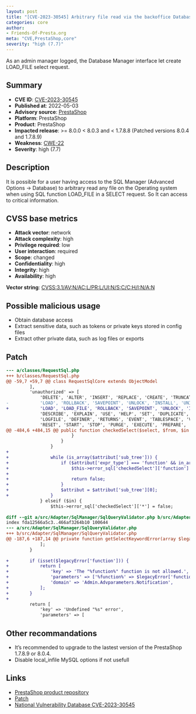 ```yaml
---
layout: post
title: "[CVE-2023-30545] Arbitrary file read via the backoffice Database Manager [DEBATE RUNNING ABOUT SCORING FROM PS CORE]"
categories: core
author:
- Friends-Of-Presta.org
meta: "CVE,PrestaShop,core"
severity: "high (7.7)"
---
```


As an admin manager logged, the Database Manager interface let create LOAD_FILE select request.

## Summary

* **CVE ID**: [CVE-2023-30545](https://cve.mitre.org/cgi-bin/cvename.cgi?name=CVE-2023-30545)
* **Published at**: 2022-05-03
* **Advisory source**: [PrestaShop](https://github.com/PrestaShop/PrestaShop/security/advisories/GHSA-fh7r-996q-gvcp)
* **Platform**: PrestaShop
* **Product**: PrestaShop
* **Impacted release**: >= 8.0.0 < 8.0.3 and < 1.7.8.8 (Patched versions 8.0.4 and 1.7.8.9)
* **Weakness**: [CWE-22](https://www.cvedetails.com/cwe-details/22/cwe.html)
* **Severity**: high (7.7)

## Description

It is possible for a user having access to the SQL Manager (Advanced Options -> Database) to arbitrary read any file on the Operating system when using SQL function LOAD_FILE in a SELECT request. So It can access to critical information.

## CVSS base metrics

* **Attack vector**: network
* **Attack complexity**: high
* **Privilege required**: low
* **User interaction**: required
* **Scope**: changed
* **Confidentiality**: high
* **Integrity**: high
* **Availability**: high

**Vector string**: [CVSS:3.1/AV:N/AC:L/PR:L/UI:N/S:C/C:H/I:N/A:N](https://nvd.nist.gov/vuln-metrics/cvss/v3-calculator?vector=AV:N/AC:L/PR:L/UI:N/S:C/C:H/I:N/A:N)

## Possible malicious usage

* Obtain database access
* Extract sensitive data, such as tokens or private keys stored in config files
* Extract other private data, such as log files or exports

## Patch

```diff
--- a/classes/RequestSql.php
+++ b/classes/RequestSql.php
@@ -59,7 +59,7 @@ class RequestSqlCore extends ObjectModel
         ],
         'unauthorized' => [
             'DELETE', 'ALTER', 'INSERT', 'REPLACE', 'CREATE', 'TRUNCATE', 'OPTIMIZE', 'GRANT', 'REVOKE', 'SHOW', 'HANDLER',
-            'LOAD', 'ROLLBACK', 'SAVEPOINT', 'UNLOCK', 'INSTALL', 'UNINSTALL', 'ANALZYE', 'BACKUP', 'CHECK', 'CHECKSUM', 'REPAIR', 'RESTORE', 'CACHE',
+            'LOAD', 'LOAD_FILE', 'ROLLBACK', 'SAVEPOINT', 'UNLOCK', 'INSTALL', 'UNINSTALL', 'ANALZYE', 'BACKUP', 'CHECK', 'CHECKSUM', 'REPAIR', 'RESTORE', 'CACHE',
             'DESCRIBE', 'EXPLAIN', 'USE', 'HELP', 'SET', 'DUPLICATE', 'VALUES',  'INTO', 'RENAME', 'CALL', 'PROCEDURE',  'FUNCTION', 'DATABASE', 'SERVER',
             'LOGFILE', 'DEFINER', 'RETURNS', 'EVENT', 'TABLESPACE', 'VIEW', 'TRIGGER', 'DATA', 'DO', 'PASSWORD', 'USER', 'PLUGIN', 'FLUSH', 'KILL',
             'RESET', 'START', 'STOP', 'PURGE', 'EXECUTE', 'PREPARE', 'DEALLOCATE', 'LOCK', 'USING', 'DROP', 'FOR', 'UPDATE', 'BEGIN', 'BY', 'ALL', 'SHARE',
@@ -484,6 +484,15 @@ public function checkedSelect($select, $from, $in = false)
                         }
                     }
                 }
+
+                while (is_array($attribut['sub_tree'])) {
+                    if ($attribut['expr_type'] === 'function' && in_array(strtoupper($attribut['base_expr']), $this->tested['unauthorized'])) {
+                        $this->error_sql['checkedSelect']['function'] = $attribut['base_expr'];
+
+                        return false;
+                    }
+                    $attribut = $attribut['sub_tree'][0];
+                }
             } elseif ($in) {
                 $this->error_sql['checkedSelect']['*'] = false;
 
diff --git a/src/Adapter/SqlManager/SqlQueryValidator.php b/src/Adapter/SqlManager/SqlQueryValidator.php
index fda12566a5c3..466af3264b10 100644
--- a/src/Adapter/SqlManager/SqlQueryValidator.php
+++ b/src/Adapter/SqlManager/SqlQueryValidator.php
@@ -187,6 +187,14 @@ private function getSelectKeywordError(array $legacyError)
             ];
         }
 
+        if (isset($legacyError['function'])) {
+            return [
+                'key' => 'The "%function%" function is not allowed.',
+                'parameters' => ['%function%' => $legacyError['function']],
+                'domain' => 'Admin.Advparameters.Notification',
+            ];
+        }
+
         return [
             'key' => 'Undefined "%s" error',
             'parameters' => [
```

## Other recommandations

* It’s recommended to upgrade to the lastest version of the PrestaShop 1.7.8.9 or 8.0.4.
* Disable local_infile MySQL options if not usefull


## Links

* [PrestaShop product repository](https://github.com/PrestaShop/PrestaShop/security/advisories/GHSA-8r4m-5p6p-52rp)
* [Patch](https://github.com/PrestaShop/PrestaShop/commit/d900806e1841a31f26ff0a1843a6888fc1bb7f81.patch)
* [National Vulnerability Database CVE-2023-30545](https://nvd.nist.gov/vuln/detail/CVE-2023-30545)

